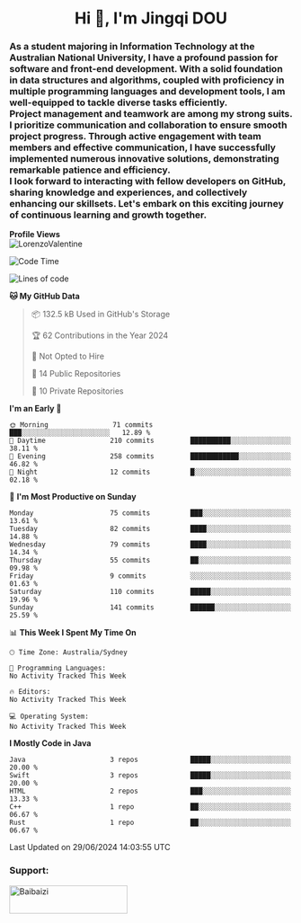 <h1 align="center">Hi 👋, I'm Jingqi DOU</h1>
<h3 align="left">
As a student majoring in Information Technology at the Australian National University, I have a profound passion for software and front-end development. With a solid foundation in data structures and algorithms, coupled with proficiency in multiple programming languages and development tools, I am well-equipped to tackle diverse tasks efficiently. <br>
Project management and teamwork are among my strong suits. I prioritize communication and collaboration to ensure smooth project progress. Through active engagement with team members and effective communication, I have successfully implemented numerous innovative solutions, demonstrating remarkable patience and efficiency.<br>
I look forward to interacting with fellow developers on GitHub, sharing knowledge and experiences, and collectively enhancing our skillsets. Let's embark on this exciting journey of continuous learning and growth together.
</h3>

**Profile Views**<br>
<img src="https://count.getloli.com/get/@:name" alt="LorenzoValentine" />

<!--START_SECTION:waka-->
![Code Time](http://img.shields.io/badge/Code%20Time-785%20hrs%2024%20mins-blue)

![Lines of code](https://img.shields.io/badge/From%20Hello%20World%20I%27ve%20Written-754.7%20thousand%20lines%20of%20code-blue)

**🐱 My GitHub Data** 

> 📦 132.5 kB Used in GitHub's Storage 
 > 
> 🏆 62 Contributions in the Year 2024
 > 
> 🚫 Not Opted to Hire
 > 
> 📜 14 Public Repositories 
 > 
> 🔑 10 Private Repositories 
 > 
**I'm an Early 🐤** 

```text
🌞 Morning                71 commits          ███░░░░░░░░░░░░░░░░░░░░░░   12.89 % 
🌆 Daytime                210 commits         ██████████░░░░░░░░░░░░░░░   38.11 % 
🌃 Evening                258 commits         ████████████░░░░░░░░░░░░░   46.82 % 
🌙 Night                  12 commits          █░░░░░░░░░░░░░░░░░░░░░░░░   02.18 % 
```
📅 **I'm Most Productive on Sunday** 

```text
Monday                   75 commits          ███░░░░░░░░░░░░░░░░░░░░░░   13.61 % 
Tuesday                  82 commits          ████░░░░░░░░░░░░░░░░░░░░░   14.88 % 
Wednesday                79 commits          ████░░░░░░░░░░░░░░░░░░░░░   14.34 % 
Thursday                 55 commits          ██░░░░░░░░░░░░░░░░░░░░░░░   09.98 % 
Friday                   9 commits           ░░░░░░░░░░░░░░░░░░░░░░░░░   01.63 % 
Saturday                 110 commits         █████░░░░░░░░░░░░░░░░░░░░   19.96 % 
Sunday                   141 commits         ██████░░░░░░░░░░░░░░░░░░░   25.59 % 
```


📊 **This Week I Spent My Time On** 

```text
🕑︎ Time Zone: Australia/Sydney

💬 Programming Languages: 
No Activity Tracked This Week

🔥 Editors: 
No Activity Tracked This Week

💻 Operating System: 
No Activity Tracked This Week
```

**I Mostly Code in Java** 

```text
Java                     3 repos             █████░░░░░░░░░░░░░░░░░░░░   20.00 % 
Swift                    3 repos             █████░░░░░░░░░░░░░░░░░░░░   20.00 % 
HTML                     2 repos             ███░░░░░░░░░░░░░░░░░░░░░░   13.33 % 
C++                      1 repo              ██░░░░░░░░░░░░░░░░░░░░░░░   06.67 % 
Rust                     1 repo              ██░░░░░░░░░░░░░░░░░░░░░░░   06.67 % 
```




 Last Updated on 29/06/2024 14:03:55 UTC
<!--END_SECTION:waka-->

<!-- [![willianrod's wakatime stats](https://github-readme-stats.vercel.app/api/wakatime?username=lorenzoval2050)](https://github.com/anuraghazra/github-readme-stats) -->


<h3 align="left">Support:</h3>
<p><a href="https://www.buymeacoffee.com/Baibaizi"> <img align="left" src="https://cdn.buymeacoffee.com/buttons/v2/default-yellow.png" height="50" width="210" alt="Baibaizi" /></a></p><br><br>
